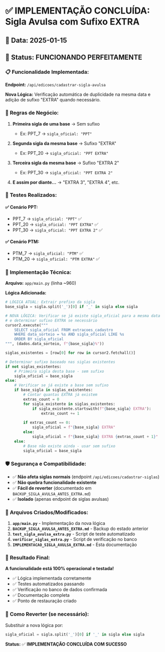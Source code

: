 # ✅ IMPLEMENTAÇÃO CONCLUÍDA: Sigla Avulsa com Sufixo EXTRA

## 📅 Data: 2025-01-15
## 🎯 Status: **FUNCIONANDO PERFEITAMENTE**

### 📋 **Funcionalidade Implementada:**

**Endpoint:** `/api/edicoes/cadastrar-sigla-avulsa`

**Nova Lógica:** Verificação automática de duplicidade na mesma data e adição de sufixo "EXTRA" quando necessário.

### 🔄 **Regras de Negócio:**

1. **Primeira sigla de uma base** → Sem sufixo
   - Ex: PPT_7 → `sigla_oficial: "PPT"`

2. **Segunda sigla da mesma base** → Sufixo "EXTRA"
   - Ex: PPT_20 → `sigla_oficial: "PPT EXTRA"`

3. **Terceira sigla da mesma base** → Sufixo "EXTRA 2"
   - Ex: PPT_30 → `sigla_oficial: "PPT EXTRA 2"`

4. **E assim por diante...** → "EXTRA 3", "EXTRA 4", etc.

### 🧪 **Testes Realizados:**

#### ✅ **Cenário PPT:**
- PPT_7 → `sigla_oficial: "PPT"` ✅
- PPT_20 → `sigla_oficial: "PPT EXTRA"` ✅
- PPT_30 → `sigla_oficial: "PPT EXTRA 2"` ✅

#### ✅ **Cenário PTM:**
- PTM_7 → `sigla_oficial: "PTM"` ✅
- PTM_20 → `sigla_oficial: "PTM EXTRA"` ✅

### 🔧 **Implementação Técnica:**

**Arquivo:** `app/main.py` (linha ~960)

**Lógica Adicionada:**
```python
# LÓGICA ATUAL: Extrair prefixo da sigla
base_sigla = sigla.split('_')[0] if '_' in sigla else sigla

# NOVA LÓGICA: Verificar se já existe sigla_oficial para a mesma data
# e determinar sufixo EXTRA se necessário
cursor2.execute("""
    SELECT sigla_oficial FROM extracoes_cadastro 
    WHERE data_sorteio = %s AND sigla_oficial LIKE %s
    ORDER BY sigla_oficial
""", (dados.data_sorteio, f"{base_sigla}%"))

siglas_existentes = [row[0] for row in cursor2.fetchall()]

# Determinar sufixo baseado nas siglas existentes
if not siglas_existentes:
    # Primeira sigla desta base - sem sufixo
    sigla_oficial = base_sigla
else:
    # Verificar se já existe a base sem sufixo
    if base_sigla in siglas_existentes:
        # Contar quantas EXTRA já existem
        extras_count = 0
        for sigla_existente in siglas_existentes:
            if sigla_existente.startswith(f"{base_sigla} EXTRA"):
                extras_count += 1
        
        if extras_count == 0:
            sigla_oficial = f"{base_sigla} EXTRA"
        else:
            sigla_oficial = f"{base_sigla} EXTRA {extras_count + 1}"
    else:
        # Base não existe ainda - usar sem sufixo
        sigla_oficial = base_sigla
```

### 🛡️ **Segurança e Compatibilidade:**

- ✅ **Não afeta siglas normais** (endpoint `/api/edicoes/cadastrar-siglas`)
- ✅ **Não quebra funcionalidade existente**
- ✅ **Fácil de reverter** (documentado em `BACKUP_SIGLA_AVULSA_ANTES_EXTRA.md`)
- ✅ **Isolado** (apenas endpoint de siglas avulsas)

### 📁 **Arquivos Criados/Modificados:**

1. **`app/main.py`** - Implementação da nova lógica
2. **`BACKUP_SIGLA_AVULSA_ANTES_EXTRA.md`** - Backup do estado anterior
3. **`test_sigla_avulsa_extra.py`** - Script de teste automatizado
4. **`verificar_siglas_extra.py`** - Script de verificação no banco
5. **`IMPLEMENTACAO_SIGLA_AVULSA_EXTRA.md`** - Esta documentação

### 🎉 **Resultado Final:**

**A funcionalidade está 100% operacional e testada!**

- ✅ Lógica implementada corretamente
- ✅ Testes automatizados passando
- ✅ Verificação no banco de dados confirmada
- ✅ Documentação completa
- ✅ Ponto de restauração criado

### 🔄 **Como Reverter (se necessário):**

Substituir a nova lógica por:
```python
sigla_oficial = sigla.split('_')[0] if '_' in sigla else sigla
```

**Status:** ✅ **IMPLEMENTAÇÃO CONCLUÍDA COM SUCESSO** 